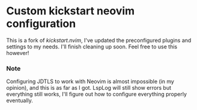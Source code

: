 # Custom kickstart neovim configuration

This is a fork of *kickstart.nvim*, I've updated the preconfigured plugins and settings to my needs. I'll finish cleaning up soon. Feel free to use this however!

### Note
Configuring JDTLS to work with Neovim is almost impossible (in my opinion), and this is as far as I got. LspLog will still show errors but everything still works, I'll figure out how to configure everything properly eventually.
